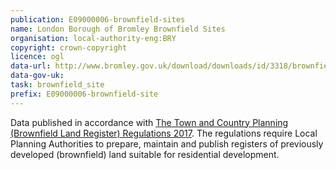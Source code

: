 ```yaml
---
publication: E09000006-brownfield-sites
name: London Borough of Bromley Brownfield Sites
organisation: local-authority-eng:BRY
copyright: crown-copyright
licence: ogl
data-url: http://www.bromley.gov.uk/download/downloads/id/3318/brownfield_land_register.csv
data-gov-uk: 
task: brownfield_site
prefix: E09000006-brownfield-site
---
```


Data published in accordance with [The Town and Country Planning (Brownfield Land Register) Regulations 2017](http://www.legislation.gov.uk/uksi/2017/403/contents/made).
The regulations require Local Planning Authorities to prepare, maintain and publish registers of previously developed (brownfield) land suitable for residential development.

